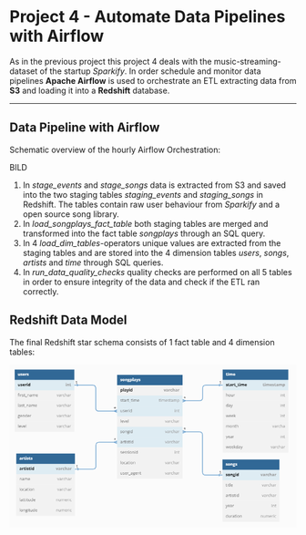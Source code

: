 # Project 4 - Automate Data Pipelines with Airflow

As in the previous project this project 4 deals with the music-streaming-dataset of the startup *Sparkify*. In order schedule and monitor data pipelines **Apache Airflow** is used to orchestrate an ETL extracting data from **S3** and loading it into a **Redshift** database.

---

## Data Pipeline with Airflow

Schematic overview of the hourly Airflow Orchestration:

BILD

1. In *stage_events* and *stage_songs* data is extracted from S3 and saved into the two staging tables *staging_events* and *staging_songs* in Redshift. The tables contain raw user behaviour from *Sparkify* and a open source song library.
2. In *load_songplays_fact_table* both staging tables are merged and transformed into the fact table *songplays* through an SQL query.
3. In 4 *load_dim_tables*-operators unique values are extracted from the staging tables and are stored into the 4 dimension tables *users*, *songs*, *artists* and *time* through SQL queries.
4. In *run_data_quality_checks* quality checks are performed on all 5 tables in order to ensure integrity of the data and check if the ETL ran correctly.

## Redshift Data Model

The final Redshift star schema consists of 1 fact table and 4 dimension tables:

![Redshift Data Model](./images/airflow_data_model.PNG)
